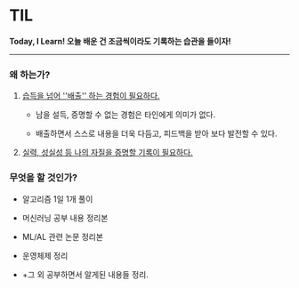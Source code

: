 # TIL

**Today, I Learn! 오늘 배운 건 조금씩이라도 기록하는 습관을 들이자!**



---



### 왜 하는가?

1. <u>습득을 넘어 ''배출'' 하는 경험이 필요하다. </u>
   
   - 남을 설득, 증명할 수 없는 경험은 타인에게 의미가 없다.     
   
   - 배출하면서 스스로 내용을 더욱 다듬고, 피드백을 받아 보다 발전할 수 있다. 

2. <u>실력, 성실성 등 나의 자질을 증명할 기록이 필요하다. </u>



### 무엇을 할 것인가?

- 알고리즘 1일 1개 풀이 

- 머신러닝 공부 내용 정리본 

- ML/AL 관련 논문 정리본

- 운영체제 정리 

- +그 외 공부하면서 알게된 내용들 정리. 
